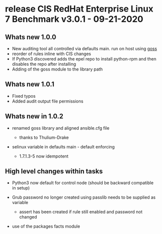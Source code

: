 # release CIS RedHat Enterprise Linux 7 Benchmark v3.0.1 - 09-21-2020

## Whats new 1.0.0

- New auditing tool all controlled via defaults main. run on host using [goss](https://github.com/aelsabbahy/goss)
- reorder of rules inline with CIS changes
- If Python3 discovered adds the epel repo to install python-rpm and then disables the repo after installing
- Adding of the goss module to the library path

## Whats new 1.0.1

- Fixed typos
- Added audit output file permissions

## Whats new in 1.0.2

- renamed goss library and aligned ansible.cfg file
  - thanks to Thulium-Drake

- selinux variable in defaults main - default enforcing
  - 1.7.1.3-5 now idempotent

## High level changes within tasks

- Python3 now default for control node (should be backward compatible in setup)
- Grub password no longer created using passlib needs to be supplied as variable

  - assert has been created if rule still enabled and password not changed

- use of the packages facts module
